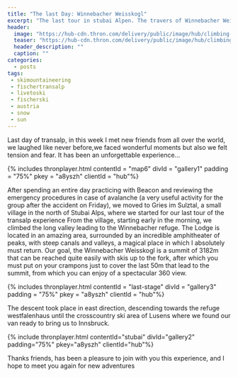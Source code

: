 ```yaml
---
title: "The last Day: Winnebacher Weisskogl"
excerpt: "The last tour in stubai Alpen. The travers of Winnebacher Weisskogl."
header: 
  image: "https://hub-cdn.thron.com/delivery/public/image/hub/climbing-up/a8yszh/std/1600x400/header.jpg?scalemode=manual&cropmode=pixel&adjustcrop=extend&cropx=0&cropy=1800&cropw=4000&croph=1250"
  teaser: "https://hub-cdn.thron.com/delivery/public/image/hub/climbing-up/a8yszh/std/800x400/header.jpg?scalemode=auto"
  header_description: ""
  caption: ""
categories:
  - posts
tags: 
 - skimountaineering
 - fischertransalp
 - livetoski
 - fischerski
 - austria
 - snow
 - sun
---
```


Last day of transalp, in this week I met new friends from all over the world, we laughed like never before,we faced wonderful moments but  also we felt tension and fear. It has been an unforgettable experience...

{% includes thronplayer.html contentId = "map6" divId = "gallery1" padding = "75%" pkey = "a8yszh" clientId = "hub"%}

After spending an entire day practicing with Beacon and reviewing the emergency procedures in case of avalanche (a very useful activity for the group after the accident on Friday), we moved to Gries im Sulztal, a small village in the north of Stubai Alps, where we started for our last tour of the transalp experience
From the village, starting early in the morning, we climbed the long valley leading to the Winnebacher refuge. The Lodge is located in an amazing area, surrounded by an incredible amphitheater of peaks, with steep canals and valleys, a magical place in which I absolutely must return.
Our goal, the Winnebacher Weisskogl is a summit of 3182m that can be reached quite easily with skis up to the fork, after which you must put on your crampons just to cover the last 50m that lead to the summit, from which you can enjoy of a spectacular 360 view.

{% includes thronplayer.html contentId = "last-stage" divId = "gallery3" padding = "75%" pkey = "a8yszh" clientId = "hub"%}

The descent took place in east direction, descending towards the refuge westfalenhaus until the crosscountry ski area of Lusens where we found our van ready to bring us to Innsbruck.

{% include thronplayer.html contentId="stubai" divId="gallery2" padding="75%" pkey="a8yszh" clientId="hub"%}

Thanks friends, has been a pleasure to join with you this experience, and I hope to meet you again for new adventures

